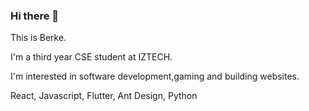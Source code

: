 ### Hi there 👋

This is Berke.

I'm a third year CSE student at IZTECH.

I'm interested in software development,gaming and building websites.

React,
Javascript,
Flutter,
Ant Design,
Python
